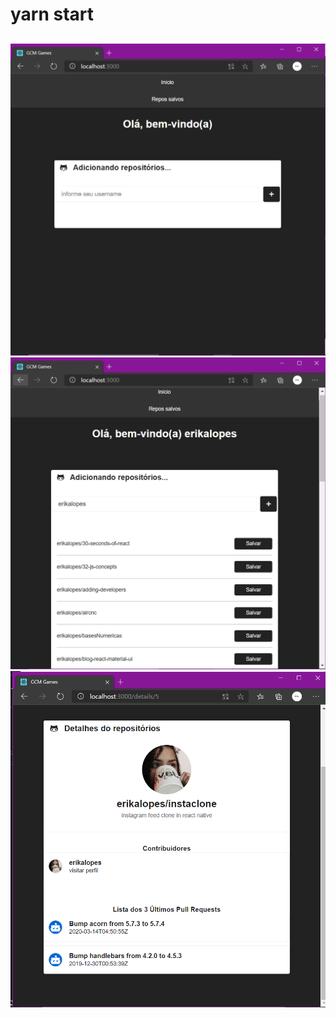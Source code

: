 # yarn start

## 
![print 1](./screenshots/image1.PNG)
![print 2](./screenshots/image2.PNG)
![print 3](./screenshots/image3.PNG)